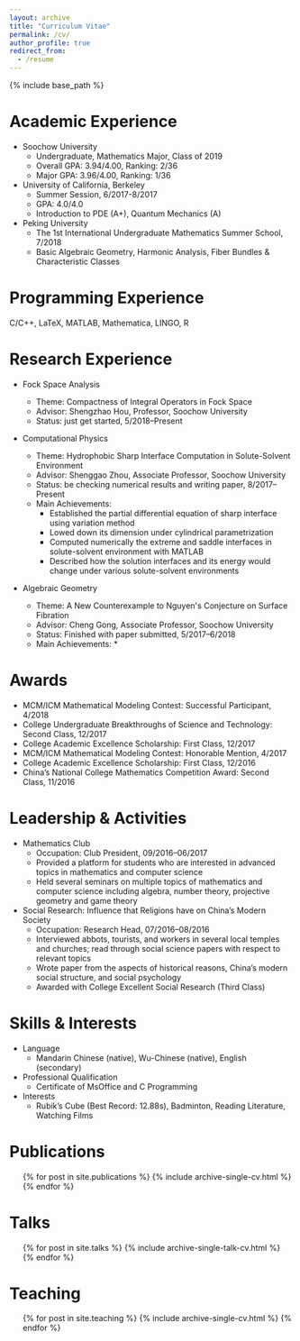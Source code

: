 ```yaml
---
layout: archive
title: "Curriculum Vitae"
permalink: /cv/
author_profile: true
redirect_from:
  - /resume
---
```


{% include base_path %}

Academic Experience
======
* Soochow University
  * Undergraduate, Mathematics Major, Class of 2019
  * Overall GPA: 3.94/4.00, Ranking: 2/36
  * Major GPA: 3.96/4.00, Ranking: 1/36
* University of California, Berkeley
  * Summer Session, 6/2017-8/2017
  * GPA: 4.0/4.0
  * Introduction to PDE (A+), Quantum Mechanics (A)
* Peking University
  * The 1st International Undergraduate Mathematics Summer School, 7/2018
  * Basic Algebraic Geometry, Harmonic Analysis, Fiber Bundles & Characteristic Classes

Programming Experience
======
C/C++, LaTeX, MATLAB, Mathematica, LINGO, R

Research Experience
======
* Fock Space Analysis
  * Theme: Compactness of Integral Operators in Fock Space
  * Advisor: Shengzhao Hou, Professor, Soochow University
  * Status: just get started, 5/2018–Present

* Computational Physics
  * Theme: Hydrophobic Sharp Interface Computation in Solute-Solvent Environment
  * Advisor: Shenggao Zhou, Associate Professor, Soochow University
  * Status: be checking numerical results and writing paper, 8/2017–Present
  * Main Achievements:
    * Established the partial differential equation of sharp interface using variation method
    * Lowed down its dimension under cylindrical parametrization
    * Computed numerically the extreme and saddle interfaces in solute-solvent environment with MATLAB
    * Described how the solution interfaces and its energy would change under various solute-solvent environments

* Algebraic Geometry
  * Theme: A New Counterexample to Nguyen's Conjecture on Surface Fibration
  * Advisor: Cheng Gong, Associate Professor, Soochow University
  * Status: Finished with paper submitted, 5/2017–6/2018
  * Main Achievements:
    *

Awards
======
* MCM/ICM Mathematical Modeling Contest: Successful Participant, 4/2018
* College Undergraduate Breakthroughs of Science and Technology: Second Class, 12/2017
* College Academic Excellence Scholarship: First Class, 12/2017
* MCM/ICM Mathematical Modeling Contest: Honorable Mention, 4/2017
* College Academic Excellence Scholarship: First Class, 12/2016
* China’s National College Mathematics Competition Award: Second Class, 11/2016

Leadership & Activities
======
* Mathematics Club
  * Occupation: Club President, 09/2016–06/2017
  * Provided a platform for students who are interested in advanced topics in mathematics and computer science
  * Held several seminars on multiple topics of mathematics and computer science including algebra, number theory, projective geometry and game theory
* Social Research: Influence that Religions have on China’s Modern Society
  * Occupation: Research Head, 07/2016–08/2016
  * Interviewed abbots, tourists, and workers in several local temples and churches; read through social science papers with respect to relevant topics
  * Wrote paper from the aspects of historical reasons, China’s modern social structure, and social psychology
  * Awarded with College Excellent Social Research (Third Class)

Skills & Interests
======
* Language
  * Mandarin Chinese (native), Wu-Chinese (native), English (secondary)
* Professional Qualification
  * Certificate of MsOffice and C Programming
* Interests
  * Rubik’s Cube (Best Record: 12.88s), Badminton, Reading Literature, Watching Films

Publications
======
  <ul>{% for post in site.publications %}
    {% include archive-single-cv.html %}
  {% endfor %}</ul>
  
Talks
======
  <ul>{% for post in site.talks %}
    {% include archive-single-talk-cv.html %}
  {% endfor %}</ul>
  
Teaching
======
  <ul>{% for post in site.teaching %}
    {% include archive-single-cv.html %}
  {% endfor %}</ul>